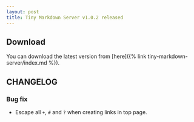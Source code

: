```yaml
---
layout: post
title: Tiny Markdown Server v1.0.2 released
---
```

## Download

You can download the latest version from [here]({% link tiny-markdown-server/index.md %}).


## CHANGELOG

### Bug fix

- Escape all `+`, `#` and `?` when creating links in top page.
